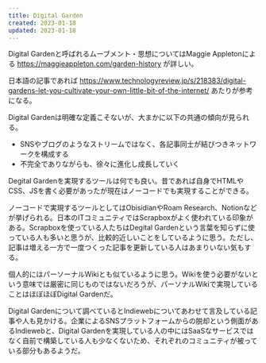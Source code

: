 ```yaml
---
title: Digital Garden
created: 2023-01-18
updated: 2023-01-18
---
```

Digital Gardenと呼ばれるムーブメント・思想についてはMaggie Appletonによる https://maggieappleton.com/garden-history が詳しい。

日本語の記事であれば https://www.technologyreview.jp/s/218383/digital-gardens-let-you-cultivate-your-own-little-bit-of-the-internet/ あたりが参考になる。

Digital Gardenは明確な定義こそないが、大まかに以下の共通の傾向が見られる。

- SNSやブログのようなストリームではなく、各記事同士が結びつきネットワークを構成する
- 不完全でありながらも、徐々に進化し成長していく

Degital Gardenを実現するツールは何でも良い。昔であれば自身でHTMLやCSS、JSを書く必要があったが現在はノーコードでも実現することができる。

ノーコードで実現するツールとしてはObisidianやRoam Research、Notionなどが挙げられる。日本のITコミュニティではScrapboxがよく使われている印象がある。Scrapboxを使っている人たちはDegital Gardenという言葉を知らずに使っている人も多いと思うが、比較的近しいことをしているように思う。ただし、記事は増える一方で一度つくった記事を更新している人はあまりいない気もする。

個人的にはパーソーナルWikiとも似ているように思う。Wikiを使う必要がないという意味では厳密に同じものではないだろうが、パーソナルWikiで実現していることはほぼほぼDigital Gardenだ。

Digital Gardenについて調べているとIndiewebについてあわせて言及している記事や人も見かける。企業によるSNSプラットフォームからの脱却という側面があるIndiewebと、Digital Gardenを実現している人の中にはSaaSなサービスではなく自前で構築している人も少なくないため、それぞれのコミュニティが被っている部分もあるようだ。
